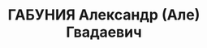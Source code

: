 ---
title: ГАБУНИЯ Александр (Але) Гвадаевич
description: "Род. в 1894, Мартвильский р-н, с. Бинда, грузин. Род занятий: бывший\
  \ председатель Сухумского РИКа. \n  Осужден Тройкой при НКВД ГССР 13.11.1937. Мера\
  \ наказания: расстрел с конфискацией личного имущества. Дата расстрела: 16.11.1937"
---